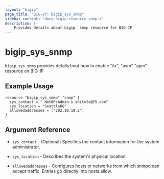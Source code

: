 ```yaml
---
layout: "bigip"
page_title: "BIG-IP: bigip_sys_snmp"
sidebar_current: "docs-bigip-resource-snmp-x"
description: |-
    Provides details about bigip  snmp resource for BIG-IP
---
```


# bigip\_sys\_snmp

`bigip_sys_snmp` provides details bout how to enable "ilx", "asm" "apm" resource on BIG-IP
## Example Usage


```hcl
resource "bigip_sys_snmp" "snmp" {
  sys_contact = " NetOPsAdmin s.shitole@f5.com"
  sys_location = "SeattleHQ"
  allowedaddresses = ["202.10.10.2"]
}
```

## Argument Reference

* `sys_contact` -  (Optional) Specifies the contact information for the system administrator.

* `sys_location` - Describes the system's physical location.

* `allowedaddresses` - Configures hosts or networks from which snmpd can accept traffic. Entries go directly into hosts.allow.
